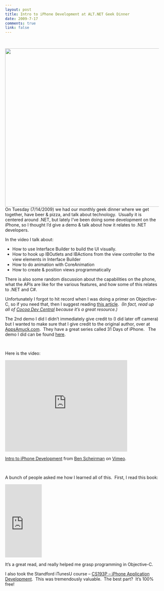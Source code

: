 ```yaml
--- 
layout: post
title: Intro to iPhone Development at ALT.NET Geek Dinner
date: 2009-7-17
comments: true
link: false
---
```

<p>&#160;</p>  <p><img src="/images/iphone-mov_3.png" align="left"  height="519"  /> </p>  <p>On Tuesday (7/14/2009) we had our monthly geek dinner where we get together, have beer &amp; pizza, and talk about technology.&#160; Usually it is centered around .NET, but lately I’ve been doing some development on the iPhone, so I thought I’d give a demo &amp; talk about how it relates to .NET developers.</p>  <p>In the video I talk about:</p>  <ul>   <li>How to use Interface Builder to build the UI visually. </li>    <li>How to hook up IBOutlets and IBActions from the view controller to the view elements in Interface Builder </li>    <li>How to do animation with CoreAnimation </li>    <li>How to create &amp; position views programmatically </li> </ul>  <p>There is also some random discussion about the capabilities on the phone, what the APIs are like for the various features, and how some of this relates to .NET and C#.</p>  <p>Unfortunately I forgot to hit record when I was doing a primer on Objective-C, so if you need that, then I suggest reading <a href="http://cocoadevcentral.com/d/learn_objectivec/" target="_blank">this article</a>.&#160; <em>(In fact, read up all of <a href="http://cocoadevcentral.com/" target="_blank">Cocoa Dev Central</a> because it’s a great resource.)</em></p>  <p>The 2nd demo I did I didn’t immediately give credit to (I did later off camera) but I wanted to make sure that I give credit to the original author, over at <a href="http://appsamuck.com/" target="_blank">AppsAmuck.com</a>.&#160; They have a great series called 31 Days of iPhone.&#160;&#160; The demo I did can be found <a href="http://appsamuck.com/day9.html" target="_blank">here</a>.</p>  <p>&#160;</p>  <p>Here is the video:</p> <object width="400" height="300"><param name="allowfullscreen" value="true" /><param name="allowscriptaccess" value="always" /><param name="movie" value="http://vimeo.com/moogaloop.swf?clip_id=5642740&amp;server=vimeo.com&amp;show_title=1&amp;show_byline=1&amp;show_portrait=0&amp;color=00ADEF&amp;fullscreen=1" /><embed src="http://vimeo.com/moogaloop.swf?clip_id=5642740&amp;server=vimeo.com&amp;show_title=1&amp;show_byline=1&amp;show_portrait=0&amp;color=00ADEF&amp;fullscreen=1" type="application/x-shockwave-flash" allowfullscreen="true" allowscriptaccess="always" width="400" height="300"></embed></object>  <p><a href="http://vimeo.com/5642740">Intro to iPhone Development</a> from <a href="http://vimeo.com/user1579700">Ben Scheirman</a> on <a href="http://vimeo.com">Vimeo</a>.</p>  <p>&#160;</p>  <p>A bunch of people asked me how I learned all of this.&#160; First, I read this book:</p> <iframe style="width: 120px; height: 240px" marginheight="0" src="http://rcm.amazon.com/e/cm?lt1=_blank&amp;bc1=FFFFFF&amp;IS2=1&amp;npa=1&amp;bg1=FFFFFF&amp;fc1=000000&amp;lc1=0000FF&amp;t=flux88com-20&amp;o=1&amp;p=8&amp;l=as1&amp;m=amazon&amp;f=ifr&amp;md=10FE9736YVPPT7A0FBG2&amp;asins=0321503619" frameborder="0" marginwidth="0" scrolling="no"></iframe>  <p>It’s a great read, and really helped me grasp programming in Objective-C.</p>  <p>I also took the Standford iTunesU course – <a href="http://www.stanford.edu/class/cs193p/cgi-bin/index.php" target="_blank">CS193P – iPhone Application Development</a>.&#160; This was tremendously valuable.&#160; The best part?&#160; It’s 100% free!</p>
